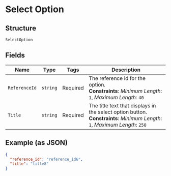 
# Select Option

## Structure

`SelectOption`

## Fields

| Name | Type | Tags | Description |
|  --- | --- | --- | --- |
| `ReferenceId` | `string` | Required | The reference id for the option.<br>**Constraints**: *Minimum Length*: `1`, *Maximum Length*: `40` |
| `Title` | `string` | Required | The title text that displays in the select option button.<br>**Constraints**: *Minimum Length*: `1`, *Maximum Length*: `250` |

## Example (as JSON)

```json
{
  "reference_id": "reference_id6",
  "title": "title8"
}
```

